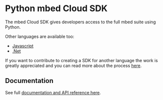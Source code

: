 # Python mbed Cloud SDK

The mbed Cloud SDK gives developers access to the full mbed suite using Python.

Other languages are available too:

- [Javascript](https://github.com/ARMmbed/mbed-cloud-sdk-javascript)
- [.Net](https://github.com/ARMmbed/mbed-cloud-sdk-dotnet)

If you want to contribute to creating a SDK for another language the work is
greatly appreciated and you can read more about the process
[here](https://github.com/ARMmbed/mbed-cloud-sdk-codegen/blob/master/docs/create-new-language.md).

## Documentation

See full [documentation and API reference
here](https://s3-us-west-2.amazonaws.com/mbed-cloud-sdk-python/index.html).

